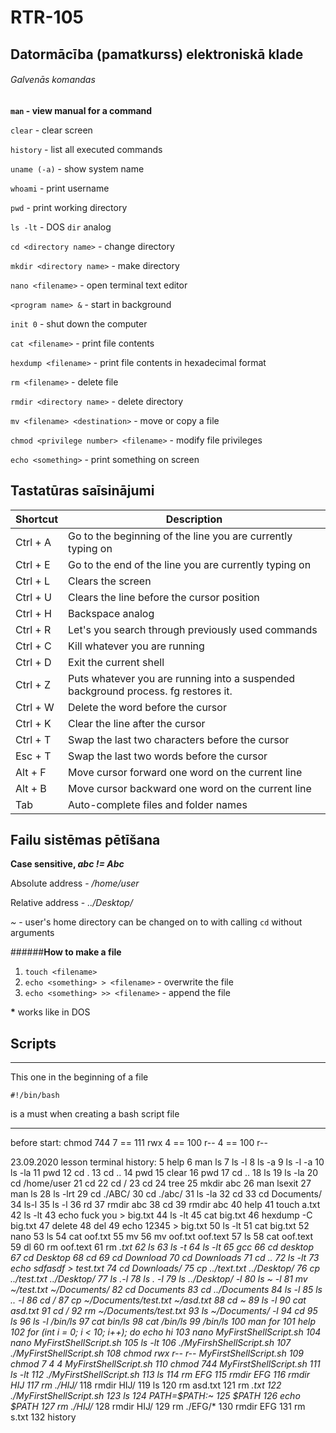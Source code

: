 # RTR-105
## Datormācība (pamatkurss) elektroniskā klade

###### Galvenās komandas

**`man` - view manual for a command**

`clear` - clear screen

`history` - list all executed commands

`uname (-a)` - show system name

`whoami` - print username

`pwd` - print working directory

`ls -lt` - DOS `dir` analog

`cd <directory name>` - change directory

`mkdir <directory name>` - make directory

`nano <filename>` - open terminal text editor

`<program name> &` - start in background

`init 0` - shut down the computer

`cat <filename>` - print file contents

`hexdump <filename>` - print file contents in hexadecimal format

`rm <filename>` - delete file

`rmdir <directory name>` - delete directory

`mv <filename> <destination>` - move or copy a file

`chmod <privilege number> <filename>` - modify file privileges

`echo <something>` - print something on screen
## Tastatūras saīsinājumi

|Shortcut |Description                                                                        |
|---------|-----------------------------------------------------------------------------------|
|Ctrl + A |Go to the beginning of the line you are currently typing on                        |
|Ctrl + E |Go to the end of the line you are currently typing on                              |
|Ctrl + L |Clears the screen                                                                  |
|Ctrl + U |Clears the line before the cursor position                                         |
|Ctrl + H |Backspace analog                                                                   |
|Ctrl + R |Let's you search through previously used commands                                  |
|Ctrl + C |Kill whatever you are running                                                      |
|Ctrl + D |Exit the current shell                                                             |
|Ctrl + Z |Puts whatever you are running into a suspended background process. fg restores it. |
|Ctrl + W |Delete the word before the cursor                                                  |
|Ctrl + K |Clear the line after the cursor                                                    |
|Ctrl + T |Swap the last two characters before the cursor                                     |
|Esc + T  |Swap the last two words before the cursor                                          |
|Alt + F  |Move cursor forward one word on the current line                                   |
|Alt + B  |Move cursor backward one word on the current line                                  |
|Tab      |Auto-complete files and folder names                                               |
## Failu sistēmas pētīšana

**Case sensitive, _abc != Abc_**

Absolute address - _/home/user_

Relative address - _../Desktop/_

_~_ - user's home directory
can be changed on to with calling `cd` without arguments 

######**How to make a file**

1. `touch <filename>`
2. `echo <something> > <filename>` - overwrite the file
3. `echo <something> >> <filename>` - append the file

__*__ works like in DOS



## Scripts
***
This one in the beginning of a file

```Shell
#!/bin/bash
``` 

is a must when creating a bash script file
***
before start:
chmod 744 <filename>
7 == 111 rwx
4 == 100 r--
4 == 100 r--
  
23.09.2020 lesson terminal history:
    5  help
    6  man ls
    7  ls -l
    8  ls -a
    9  ls -l -a
   10  ls -la
   11  pwd
   12  cd .
   13  cd ..
   14  pwd
   15  clear
   16  pwd
   17  cd ..
   18  ls
   19  ls -la
   20  cd /home/user
   21  cd 
   22  cd /
   23  cd
   24  tree
   25  mkdir abc
   26  man lsexit
   27  man ls
   28  ls -lrt
   29  cd ./ABC/
   30  cd ./abc/
   31  ls -la
   32  cd
   33  cd Documents/
   34  ls-l
   35  ls -l
   36  rd
   37  rmdir abc
   38  cd
   39  rmdir abc
   40  help
   41  touch a.txt
   42  ls -lt
   43  echo fuck you > big.txt
   44  ls -lt
   45  cat big.txt
   46  hexdump -C big.txt
   47  delete
   48  del
   49  echo 12345 > big.txt
   50  ls -lt
   51  cat big.txt
   52  nano
   53  ls
   54  cat oof.txt 
   55  mv
   56  mv oof.txt oof.text
   57  ls
   58  cat oof.text 
   59  dl
   60  rm oof.text
   61  rm *.txt
   62  ls
   63  ls -t
   64  ls -lt
   65  gcc
   66  cd desktop
   67  cd Desktop
   68  cd
   69  cd Download
   70  cd Downloads
   71  cd ..
   72  ls -lt
   73  echo sdfasdf > test.txt
   74  cd Downloads/
   75  cp ../text.txt ../Desktop/
   76  cp ../test.txt ../Desktop/
   77  ls .-l
   78  ls . -l
   79  ls ../Desktop/ -l
   80  ls ~ -l
   81  mv ~/test.txt ~/Documents/
   82  cd Documents
   83  cd ../Documents
   84  ls -l
   85  ls .. -l
   86  cd /
   87  cp ~/Documents/test.txt ~/asd.txt
   88  cd ~
   89  ls -l
   90  cat asd.txt 
   91  cd /
   92  rm ~/Documents/test.txt
   93  ls ~/Documents/ -l
   94  cd
   95  ls
   96  ls -l /bin/ls
   97  cat bin/ls
   98  cat /bin/ls
   99  /bin/ls
  100  man for
  101  help
  102  for (int i = 0; i < 10; i++); do echo hi
  103  nano MyFirstShellScript.sh
  104  nano MyFirstShellScript.sh 
  105  ls -lt
  106  ./MyFirshShellScript.sh
  107  ./MyFirstShellScript.sh
  108  chmod rwx r-- r-- MyFirstShellScript.sh
  109  chmod 7 4 4 MyFirstShellScript.sh
  110  chmod 744 MyFirstShellScript.sh
  111  ls -lt
  112  ./MyFirstShellScript.sh 
  113  ls
  114  rm EFG
  115  rmdir EFG
  116  rmdir HIJ
  117  rm ./HIJ/*
  118  rmdir HIJ/
  119  ls
  120  rm asd.txt
  121  rm *.txt
  122  ./MyFirstShellScript.sh 
  123  ls
  124  PATH=$PATH:~
  125  $PATH
  126  echo $PATH
  127  rm ./HIJ/*
  128  rmdir HIJ/
  129  rm ./EFG/*
  130  rmdir EFG
  131  rm s.txt
  132  history
